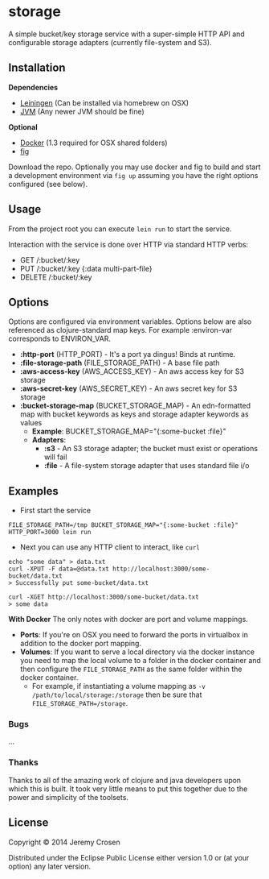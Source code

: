 # storage

A simple bucket/key storage service with a super-simple HTTP API and configurable storage
adapters (currently file-system and S3).

## Installation

**Dependencies**
* [Leiningen](http://leiningen.org/) (Can be installed via homebrew on OSX)
* [JVM](https://java.com) (Any newer JVM should be fine)

**Optional**
* [Docker](https://www.docker.com/) (1.3 required for OSX shared folders)
* [fig](http://www.fig.sh/index.html)

Download the repo.  Optionally you may use docker and fig to build and start a development
environment via `fig up` assuming you have the right options configured (see below).

## Usage

From the project root you can execute `lein run` to start the service.

Interaction with the service is done over HTTP via standard HTTP verbs:

* GET /:bucket/:key
* PUT /:bucket/:key {:data multi-part-file}
* DELETE /:bucket/:key

## Options

Options are configured via environment variables. Options below are also referenced as clojure-standard map keys.  For example :environ-var corresponds to ENVIRON_VAR.

* **:http-port** (HTTP_PORT) - It's a port ya dingus!  Binds at runtime.
* **:file-storage-path** (FILE_STORAGE_PATH) - A base file path
* **:aws-access-key** (AWS_ACCESS_KEY) - An aws access key for S3 storage
* **:aws-secret-key** (AWS_SECRET_KEY) - An aws secret key for S3 storage
* **:bucket-storage-map** (BUCKET_STORAGE_MAP) - An edn-formatted map with bucket keywords as keys and storage adapter keywords as values
  * **Example**: BUCKET_STORAGE_MAP="{:some-bucket :file}"
  * **Adapters**:
    * **:s3** - An S3 storage adapter; the bucket must exist or operations will fail
    * **:file** - A file-system storage adapter that uses standard file i/o

## Examples

* First start the service

```shell
FILE_STORAGE_PATH=/tmp BUCKET_STORAGE_MAP="{:some-bucket :file}" HTTP_PORT=3000 lein run
```

* Next you can use any HTTP client to interact, like `curl`

```shell
echo "some data" > data.txt
curl -XPUT -F data=@data.txt http://localhost:3000/some-bucket/data.txt
> Successfully put some-bucket/data.txt

curl -XGET http://localhost:3000/some-bucket/data.txt
> some data
```

**With Docker**
The only notes with docker are port and volume mappings.

* **Ports**: If you're on OSX you need to forward the ports in virtualbox in addition to the docker port mapping.
* **Volumes**: If you want to serve a local directory via the docker instance you need to map the local volume to a folder in the docker container and then configure the `FILE_STORAGE_PATH` as the same folder within the docker container.
  * For example, if instantiating a volume mapping as `-v /path/to/local/storage:/storage` then be sure that `FILE_STORAGE_PATH=/storage`.

### Bugs

...

### Thanks

Thanks to all of the amazing work of clojure and java developers upon which this is built. It
took very little means to put this together due to the power and simplicity of the toolsets.

## License

Copyright © 2014 Jeremy Crosen

Distributed under the Eclipse Public License either version 1.0 or (at
your option) any later version.
